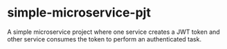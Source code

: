 # simple-microservice-pjt
A simple microservice project where one service creates a JWT token and other service consumes the token to perform an authenticated task.
